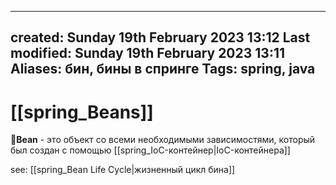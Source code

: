 
---
created: Sunday 19th February 2023 13:12
Last modified: Sunday 19th February 2023 13:11
Aliases: бин, бины в спринге
Tags: spring, java
---

# [[spring_Beans]]

📌**Bean** - это объект со всеми необходимыми зависимостями, который был создан  с помощью [[spring_IoC-контейнер|IoC-контейнера]]

see: [[spring_Bean Life Cycle|жизненный цикл бина]]